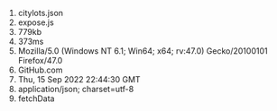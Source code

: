 1. citylots.json
2. expose.js
3. 779kb
4. 373ms
5. Mozilla/5.0 (Windows NT 6.1; Win64; x64; rv:47.0) Gecko/20100101 Firefox/47.0
6. GitHub.com
7. Thu, 15 Sep 2022 22:44:30 GMT
8. application/json; charset=utf-8
9. fetchData

